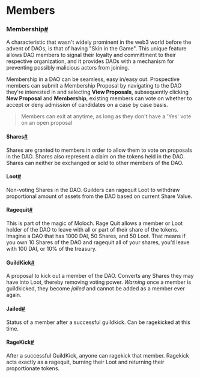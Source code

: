 # Members

### Membership[#](https://daohaus.club/docs/users/membership#membership)

A characteristic that wasn't widely prominent in the web3 world before the advent of DAOs, is that of having "Skin in the Game". This unique feature allows DAO members to signal their loyalty and committment to their respective organization, and it provides DAOs with a mechanism for preventing possibly malicious actors from joining.

Membership in a DAO can be seamless, easy in/easy out. Prospective members can submit a Membership Proposal by navigating to the DAO they're interested in and selecting **View Proposals**, subsequently clicking **New Proposal** and **Membership**, existing members can vote on whether to accept or deny admission of candidates on a case by case basis.

> Members can exit at anytime, as long as they don't have a 'Yes' vote on an open proposal

#### Shares[#](https://daohaus.club/docs/users/membership#shares) <a href="shares" id="shares"></a>

Shares are granted to members in order to allow them to vote on proposals in the DAO. Shares also represent a claim on the tokens held in the DAO. Shares can neither be exchanged or sold to other members of the DAO.

#### Loot[#](https://daohaus.club/docs/users/membership#loot) <a href="loot" id="loot"></a>

Non-voting Shares in the DAO. Guilders can ragequit Loot to withdraw proportional amount of assets from the DAO based on current Share Value.

#### Ragequit[#](https://daohaus.club/docs/users/membership#ragequit) <a href="ragequit" id="ragequit"></a>

This is part of the magic of Moloch. Rage Quit allows a member or Loot holder of the DAO to leave with all or part of their share of the tokens. Imagine a DAO that has 1000 DAI, 50 Shares, and 50 Loot. That means if you own 10 Shares of the DAO and ragequit all of your shares, you’d leave with 100 DAI, or 10% of the treasury.

#### GuildKick[#](https://daohaus.club/docs/users/membership#guildkick) <a href="guildkick" id="guildkick"></a>

A proposal to kick out a member of the DAO. Converts any Shares they may have into Loot, thereby removing voting power. _Warning_ once a member is guildkicked, they become _jailed_ and cannot be added as a member ever again.

#### Jailed[#](https://daohaus.club/docs/users/membership#jailed) <a href="jailed" id="jailed"></a>

Status of a member after a successful guildkick. Can be ragekicked at this time.

#### RageKick[#](https://daohaus.club/docs/users/membership#ragekick) <a href="ragekick" id="ragekick"></a>

After a successful GuildKick, anyone can ragekick that member. Ragekick acts exactly as a ragequit, burning their Loot and returning their proportionate tokens.
